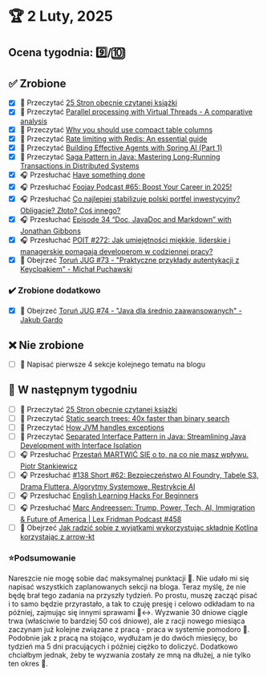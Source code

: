 # 🏆 2 Luty, 2025

## Ocena tygodnia: 9️⃣/🔟

## ✅ Zrobione
- [x] 📗 Przeczytać [25 Stron obecnie czytanej książki](https://github.com/BartoszDabek/bdabek.pl/blob/master/miscellaneous/books.md)
- [x] 📗 Przeczytać [Parallel processing with Virtual Threads - A comparative analysis](https://www.dhaval-shah.com/parallel-processing-virtual-threads-reactor-vs-jdk/)
- [x] 📗 Przeczytać [Why you should use compact table columns](https://vladmihalcea.com/compact-table-columns/)
- [x] 📗 Przeczytać [Rate limiting with Redis: An essential guide](https://foojay.io/today/rate-limiting-with-redis-an-essential-guide/)
- [x] 📗 Przeczytać [Building Effective Agents with Spring AI (Part 1)](https://spring.io/blog/2025/01/21/spring-ai-agentic-patterns)
- [x] 📗 Przeczytać [Saga Pattern in Java: Mastering Long-Running Transactions in Distributed Systems](https://java-design-patterns.com/patterns/saga/)
- [x] 🎧 Przesłuchać [Have something done](https://kwadransnaangielski.pl/lekcja/lekcja-343-have-something-done/)
- [x] 🎧 Przesłuchać [Foojay Podcast #65: Boost Your Career in 2025!](https://foojay.io/today/foojay-podcast-65/)
- [x] 🎧 Przesłuchać [Co najlepiej stabilizuje polski portfel inwestycyjny? Obligacje? Złoto? Coś innego?](https://inwestomat.eu/co-najlepiej-stabilizuje-polski-portfel-inwestycyjny/)
- [x] 🎧 Przesłuchać [Episode 34 “Doc, JavaDoc and Markdown” with Jonathan Gibbons](https://inside.java/2025/01/21/podcast-034/)
- [x] 🎧 Przesłuchać [POIT #272: Jak umiejętności miękkie, liderskie i managerskie pomagają developerom w codziennej pracy?](https://porozmawiajmyoit.pl/poit-272-jak-umiejetnosci-miekkie-liderskie-i-managerskie-pomagaja-developerom-w-codziennej-pracy/)
- [x] 🎥 Obejrzeć [Toruń JUG #73 - "Praktyczne przykłady autentykacji z Keycloakiem" - Michał Puchawski](https://youtu.be/JGl89Kq8BGc)

### ✔️ Zrobione dodatkowo
- [x] 🎥 Obejrzeć [Toruń JUG #74 - "Java dla średnio zaawansowanych" - Jakub Gardo](https://youtu.be/0ejEELouNgI)

## ❌ Nie zrobione
- [ ] 📝 Napisać pierwsze 4 sekcje kolejnego tematu na blogu

## 📝 W następnym tygodniu
- [ ] 📗 Przeczytać [25 Stron obecnie czytanej książki](https://github.com/BartoszDabek/bdabek.pl/blob/master/miscellaneous/books.md)
- [ ] 📗 Przeczytać [Static search trees: 40x faster than binary search](https://curiouscoding.nl/posts/static-search-tree/)
- [ ] 📗 Przeczytać [How JVM handles exceptions](https://foojay.io/today/how-jvm-handles-exceptions/)
- [ ] 📗 Przeczytać [Separated Interface Pattern in Java: Streamlining Java Development with Interface Isolation](https://java-design-patterns.com/patterns/separated-interface/)
- [ ] 🎧 Przesłuchać [Przestań MARTWIĆ SIĘ o to, na co nie masz wpływu. Piotr Stankiewicz](https://youtu.be/ctQvS2cEWLs)
- [ ] 🎧 Przesłuchać [#138 Short #62: Bezpieczeństwo AI Foundry, Tabele S3, Drama Fluttera, Algorytmy Systemowe, Restrykcje AI](https://patoarchitekci.io/138/)
- [ ] 🎧 Przesłuchać [English Learning Hacks For Beginners](https://effortlessenglishshow.com/english-learning-hacks-for-beginners)
- [ ] 🎧 Przesłuchać [Marc Andreessen: Trump, Power, Tech, AI, Immigration & Future of America | Lex Fridman Podcast #458](https://youtu.be/OHWnPOKh_S0)
- [ ] 🎥 Obejrzeć [Jak radzić sobie z wyjątkami wykorzystując składnię Kotlina korzystając z arrow-kt](https://youtu.be/FatEY_HEMIc)

### ⭐Podsumowanie
Nareszcie nie mogę sobie dać maksymalnej punktacji 🤣. Nie udało mi się napisać wszystkich zaplanowanych sekcji na bloga. Teraz myślę, że nie będę brał tego zadania na przyszły tydzień. Po prostu, muszę zacząć pisać i to samo będzie przyrastało, a tak to czuję presję i celowo odkładam to na później, zajmując się innymi sprawami 🙂‍↔️. Wyzwanie 30 dniowe ciągle trwa (właściwie to bardziej 50 coś dniowe), ale z racji nowego miesiąca zaczynam już kolejne związane z pracą - praca w systemie pomodoro 🍅. Podobnie jak z pracą na stojąco, wydłużam je do dwóch miesięcy, bo tydzień ma 5 dni pracujących i później ciężko to doliczyć. Dodatkowo chciałbym jednak, żeby te wyzwania zostały ze mną na dłużej, a nie tylko ten okres 🫡. 
